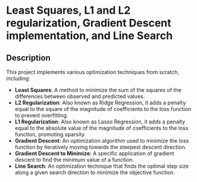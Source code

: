 # Least Squares, L1 and L2 regularization, Gradient Descent implementation, and Line Search

## Description

This project implements various optimization techniques from scratch, including:
- **Least Squares**: A method to minimize the sum of the squares of the differences between observed and predicted values.
- **L2 Regularization**: Also known as Ridge Regression, it adds a penalty equal to the square of the magnitude of coefficients to the loss function to prevent overfitting.
- **L1 Regularization**: Also known as Lasso Regression, it adds a penalty equal to the absolute value of the magnitude of coefficients to the loss function, promoting sparsity.
- **Gradient Descent**: An optimization algorithm used to minimize the loss function by iteratively moving towards the steepest descent direction.
- **Gradient Descent to Minimize**: A specific application of gradient descent to find the minimum value of a function.
- **Line Search**: An optimization technique that finds the optimal step size along a given search direction to minimize the objective function.

